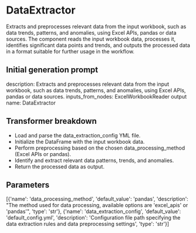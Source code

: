
# DataExtractor

Extracts and preprocesses relevant data from the input workbook, such as data trends, patterns, and anomalies, using Excel APIs, pandas or data sources. The component reads the input workbook data, processes it, identifies significant data points and trends, and outputs the processed data in a format suitable for further usage in the workflow.

## Initial generation prompt
description: Extracts and preprocesses relevant data from the input workbook, such
  as data trends, patterns, and anomalies, using Excel APIs, pandas or data sources.
inputs_from_nodes: ExcelWorkbookReader output
name: DataExtractor


## Transformer breakdown
- Load and parse the data_extraction_config YML file.
- Initialize the DataFrame with the input workbook data.
- Perform preprocessing based on the chosen data_processing_method (Excel APIs or pandas).
- Identify and extract relevant data patterns, trends, and anomalies.
- Return the processed data as output.

## Parameters
[{'name': 'data_processing_method', 'default_value': 'pandas', 'description': "The method used for data processing, available options are 'excel_apis' or 'pandas'", 'type': 'str'}, {'name': 'data_extraction_config', 'default_value': 'default_config.yml', 'description': 'Configuration file path specifying the data extraction rules and data preprocessing settings', 'type': 'str'}]

        